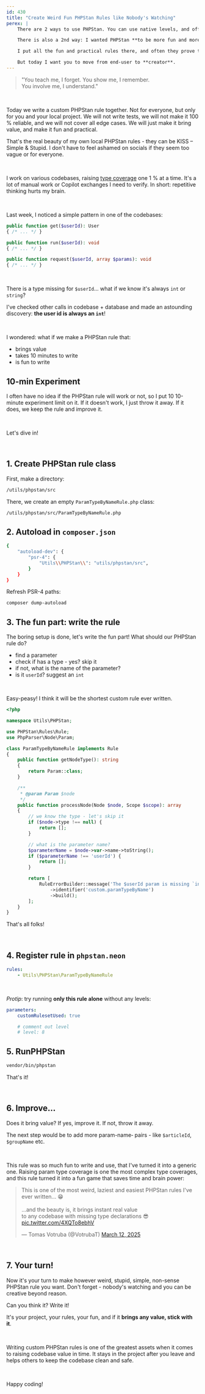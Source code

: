 ```yaml
---
id: 430
title: "Create Weird Fun PHPStan Rules like Nobody's Watching"
perex: |
    There are 2 ways to use PHPStan. You can use native levels, and official extensions and raise the level from 0 to 8. This is a good start, but it often requires enormous work and brings must-have value.

    There is also a 2nd way: I wanted PHPStan **to be more fun and more tailored to the unique projects I work with**. That's why I made [symplify/phpstan-rules](https://github.com/symplify/phpstan-rules), a package that just crossed 6 200 000 downloads. It is one of the most used PHPStan extensions apart from official ones.

    I put all the fun and practical rules there, and often they prove to be useful to others too.

    But today I want you to move from end-user to **creator**.
---
```



<blockquote class="blockquote text-center mt-5 mb-5">
    "You teach me, I forget. You show me, I remember.<br>
    You involve me, I understand."
</blockquote>

<br>

Today we write a custom PHPStan rule together. Not for everyone, but only for you and your local project. We will not write tests, we will not make it 100 % reliable, and we will not cover all edge cases. We will just make it bring value, and make it fun and practical.

That's the real beauty of my own local PHPStan rules - they can be KISS &ndash; Simple & Stupid. I don't have to feel ashamed on socials if they seem too vague or for everyone.

<br>

I work on various codebases, raising [type coverage](/blog/how-to-measure-your-type-coverage) one 1 % at a time. It's a lot of manual work or Copilot exchanges I need to verify. In short: repetitive thinking hurts my brain.

<br>

Last week, I noticed a simple pattern in one of the codebases:

```php
public function get($userId): User
{ /* ... */ }

public function run($userId): void
{ /* ... */ }

public function request($userId, array $params): void
{ /* ... */ }
```

<br>

There is a type missing for `$userId`... what if we know it's always `int` or `string`?

I've checked other calls in codebase + database and made an astounding discovery: **the user id is always an `int`**!

<br>

I wondered: what if we make a PHPStan rule that:

* brings value
* takes 10 minutes to write
* is fun to write

## 10-min Experiment

I often have no idea if the PHPStan rule will work or not, so I put 10 10-minute experiment limit on it. If it doesn't work, I just throw it away. If it does, we keep the rule and improve it.

<br>

Let's dive in!

<br>

## 1. Create PHPStan rule class

First, make a directory:

```bash
/utils/phpstan/src
```

There, we create an empty `ParamTypeByNameRule.php` class:

```bash
/utils/phpstan/src/ParamTypeByNameRule.php
```

## 2. Autoload in `composer.json`

```bash
{
    "autoload-dev": {
        "psr-4": {
            "Utils\\PHPStan\\": "utils/phpstan/src",
        }
    }
}
```

Refresh PSR-4 paths:

```bash
composer dump-autoload
```

## 3. The fun part: write the rule

The boring setup is done, let's write the fun part! What should our PHPStan rule do?

* find a parameter
* check if has a type - yes? skip it
* if not, what is the name of the parameter?
* is it `userId`? suggest an `int`

<br>

Easy-peasy! I think it will be the shortest custom rule ever written.

```php
<?php

namespace Utils\PHPStan;

use PHPStan\Rules\Rule;
use PhpParser\Node\Param;

class ParamTypeByNameRule implements Rule
{
    public function getNodeType(): string
    {
        return Param::class;
    }

    /**
     * @param Param $node
     */
    public function processNode(Node $node, Scope $scope): array
    {
        // we know the type - let's skip it
        if ($node->type !== null) {
            return [];
        }

        // what is the parameter name?
        $parameterName = $node->var->name->toString();
        if ($parameterName !== 'userId') {
            return [];
        }

        return [
            RuleErrorBuilder::message('The $userId param is missing `int` type')
                ->identifier('custom.paramTypeByName')
                ->build();
        ];
    }
}
```

That's all folks!

<br>

## 4. Register rule in `phpstan.neon`

```yaml
rules:
    - Utils\PHPStan\ParamTypeByNameRule
```

<br>

*Protip*: try running **only this rule alone** without any levels:

```yaml
parameters:
    customRulesetUsed: true

    # comment out level
    # level: 8
```

## 5. RunPHPStan

```bash
vendor/bin/phpstan
```

That's it!

<br>

## 6. Improve...

Does it bring value? If yes, improve it. If not, throw it away.

The next step would be to add more param-name&dash; pairs - like `$articleId`, `$groupName` etc.

<br>


This rule was so much fun to write and use, that I've turned it into a generic one. Raising param type coverage is one the most complex type coverages, and this rule turned it into a fun game that saves time and brain power:

<blockquote class="twitter-tweet"><p lang="en" dir="ltr">This is one of the most weird, laziest and easiest PHPStan rules I&#39;ve ever written... 😁<br><br>...and the beauty is, it brings instant real value <br>to any codebase with missing type declarations 😎 <a href="https://t.co/4XQTo8ebhV">pic.twitter.com/4XQTo8ebhV</a></p>&mdash; Tomas Votruba (@VotrubaT) <a href="https://twitter.com/VotrubaT/status/1899775072438501389?ref_src=twsrc%5Etfw">March 12, 2025</a></blockquote>

<br>

## 7. Your turn!

Now it's your turn to make however weird, stupid, simple, non-sense PHPStan rule you want. Don't forget - nobody's watching and you can be creative beyond reason.

Can you think it? Write it!

It's your project, your rules, your fun, and if it **brings any value, stick with it**.

<br>

Writing custom PHPStan rules is one of the greatest assets when it comes to raising codebase value in time. It stays in the project after you leave and helps others to keep the codebase clean and safe.

<br>

Happy coding!
